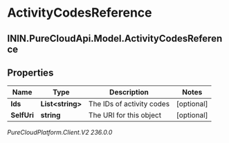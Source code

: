 # ActivityCodesReference

## ININ.PureCloudApi.Model.ActivityCodesReference

## Properties

|Name | Type | Description | Notes|
|------------ | ------------- | ------------- | -------------|
| **Ids** | **List&lt;string&gt;** | The IDs of activity codes | [optional] |
| **SelfUri** | **string** | The URI for this object | [optional] |



_PureCloudPlatform.Client.V2 236.0.0_
